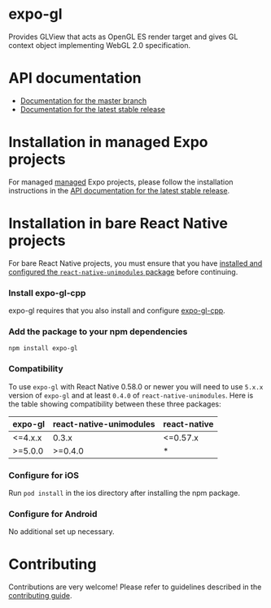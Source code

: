# expo-gl

Provides GLView that acts as OpenGL ES render target and gives GL context object implementing WebGL 2.0 specification.

# API documentation

- [Documentation for the master branch](https://github.com/expo/expo/blob/master/docs/pages/versions/unversioned/sdk/gl-view.md)
- [Documentation for the latest stable release](https://docs.expo.io/versions/latest/sdk/gl-view/)

# Installation in managed Expo projects

For managed [managed](https://docs.expo.io/versions/latest/introduction/managed-vs-bare/) Expo projects, please follow the installation instructions in the [API documentation for the latest stable release](#api-documentation).

# Installation in bare React Native projects

For bare React Native projects, you must ensure that you have [installed and configured the `react-native-unimodules` package](https://github.com/unimodules/react-native-unimodules) before continuing.

### Install expo-gl-cpp

expo-gl requires that you also install and configure [expo-gl-cpp](https://github.com/expo/expo/tree/master/packages/expo-gl-cpp).

### Add the package to your npm dependencies

```
npm install expo-gl
```

### Compatibility

To use `expo-gl` with React Native 0.58.0 or newer you will need to use `5.x.x` version of `expo-gl` and at least `0.4.0` of `react-native-unimodules`. Here is the table showing compatibility between these three packages:

| expo-gl | react-native-unimodules | react-native |
| ------- | ----------------------- | ------------ |
| <=4.x.x | 0.3.x                   | <=0.57.x     |
| >=5.0.0 | >=0.4.0                 | *            |

### Configure for iOS

Run `pod install` in the ios directory after installing the npm package.

### Configure for Android

No additional set up necessary.

# Contributing

Contributions are very welcome! Please refer to guidelines described in the [contributing guide]( https://github.com/expo/expo#contributing).
